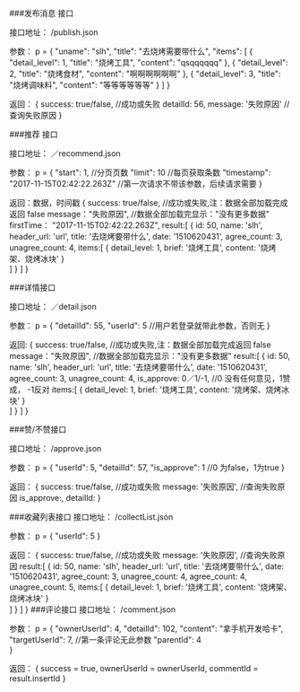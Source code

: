 
###发布消息 接口

接口地址：
  /publish.json
  
参数：
  p = {
    "uname": "slh",
    "title": "去烧烤需要带什么",
    "items": [
      {
          "detail_level": 1,
          "title": "烧烤工具",
          "content": "qsqqqqqq"
      },
      {
          "detail_level": 2,
          "title": "烧烤食材",
          "content": "啊啊啊啊啊啊"
       },
       {
          "detail_level": 3,
          "title": "烧烤调味料",
          "content": "等等等等等等"
       }
    ]
  }
  
返回：
 {
    success: true/false,   //成功或失败
    detailId: 56,
    message: '失败原因'     //查询失败原因
 }



###推荐 接口

接口地址：
 ／recommend.json
 
参数：
 p = {
    "start": 1, //分页页数
    "limit": 10 //每页获取条数
    "timestamp": "2017-11-15T02:42:22.263Z"  //第一次请求不带该参数，后续请求需要
 }

返回：数据，时间戳
 {
   success: true/false,  //成功或失败,注：数据全部加载完成返回 false
   message："失败原因",     //数据全部加载完显示："没有更多数据"
   firstTime： "2017-11-15T02:42:22.263Z",
   result:[
      {
        id: 50,
        name: 'slh',
        header_url: 'url',
        title: '去烧烤要带什么',
        date: '1510620431',
        agree_count: 3,
        unagree_count: 4,
        items:[
          {
            detail_level: 1,
            brief: '烧烤工具',
            content: '烧烤架、烧烤冰块'
          }        
        ]
      }
   ]
 }


###详情接口

接口地址：
  ／detail.json

参数：
  p = {
    "detailId": 55,
    "userId": 5   //用户若登录就带此参数，否则无
  }
  
返回:
  {
    success: true/false,  //成功或失败,注：数据全部加载完成返回 false
    message："失败原因",   //数据全部加载完显示："没有更多数据"
    result:[
       {
         id: 50,
         name: 'slh',
         header_url: 'url',
         title: '去烧烤要带什么',
         date: '1510620431',
         agree_count: 3,
         unagree_count: 4,
         is_approve: 0／1/-1,    //0 没有任何意见，1赞成， -1反对
         items:[
           {
             detail_level: 1,
             brief: '烧烤工具',
             content: '烧烤架、烧烤冰块'
           }        
         ]
       }
    ]
  }
  
###赞/不赞接口

接口地址：
  /approve.json
  
参数：
  p = {
    "userId": 5,
    "detailId": 57,
    "is_approve": 1  //0 为false，1为true
  }
  
返回：
 {
    success: true/false,   //成功或失败
    message: '失败原因',     //查询失败原因
    is_approve:,
    detailId:
 }

###收藏列表接口
接口地址：
  /collectList.json
  
参数：
  p = {
    "userId": 5
  }
  
返回：
 {
    success: true/false,   //成功或失败
    message: '失败原因',     //查询失败原因
    result:[
          {
            id: 50,
            name: 'slh',
            header_url: 'url',
            title: '去烧烤要带什么',
            date: '1510620431',
            agree_count: 3,
            unagree_count: 4,
            agree_count: 4,
            unagree_count: 5,
            items:[
              {
                detail_level: 1,
                brief: '烧烤工具',
                content: '烧烤架、烧烤冰块'
              }        
            ]
          }
       ]
 }
###评论接口
接口地址：
  /comment.json
  
参数：
  p = {
     "ownerUserId": 4,
     "detailId": 102,
     "content": "拿手机开发哈卡",
     "targetUserId": 7,  //第一条评论无此参数
     "parentId": 4      
  }
  
返回：
 {
    success = true,
    ownerUserId = ownerUserId,
    commentId = result.insertId
 }













